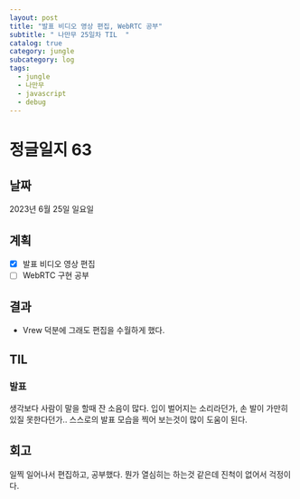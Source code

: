 ```yaml
---
layout: post
title: "발표 비디오 영상 편집, WebRTC 공부"
subtitle: " 나만무 25일차 TIL  "
catalog: true
category: jungle
subcategory: log
tags:
  - jungle
  - 나만무
  - javascript
  - debug
---
```


# 정글일지 63

## 날짜

2023년 6월 25일 일요일

## 계획

- [x] 발표 비디오 영상 편집
- [ ] WebRTC 구현 공부

## 결과

- Vrew 덕분에 그래도 편집을 수월하게 했다.

## TIL

### 발표

생각보다 사람이 말을 할때 잔 소음이 많다. 입이 벌어지는 소리라던가, 손 발이 가만히 있질 못한다던가.. 스스로의 발표 모습을 찍어 보는것이 많이 도움이 된다.

## 회고

일찍 일어나서 편집하고, 공부했다. 뭔가 열심히는 하는것 같은데 진척이 없어서 걱정이다.

